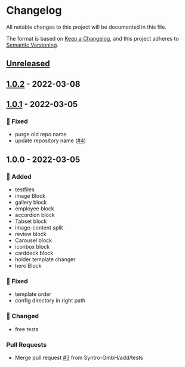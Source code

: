 # Changelog
All notable changes to this project will be documented in this file.

The format is based on [Keep a Changelog](https://keepachangelog.com/en/1.0.0/),
and this project adheres to [Semantic Versioning](https://semver.org/spec/v2.0.0.html).

<a name="unreleased"></a>
## [Unreleased]


<a name="1.0.2"></a>
## [1.0.2] - 2022-03-08

<a name="1.0.1"></a>
## [1.0.1] - 2022-03-05
### 🐞 Fixed
- purge old repo name
- update repository name ([#4](https://github.com/syntro-opensource/silvershare/issues/4))


<a name="1.0.0"></a>
## 1.0.0 - 2022-03-05
### 🍰 Added
- testfiles
- image Block
- gallery block
- employee block
- accordion block
- Tabset block
- image-content split
- review block
- Carousel block
- iconbox block
- carddeck block
- holder template changer
- hero Block

### 🐞 Fixed
- template order
- config directory in right path

### 🔧 Changed
- free tests

### Pull Requests
- Merge pull request [#3](https://github.com/syntro-opensource/silvershare/issues/3) from Syntro-GmbH/add/tests


[Unreleased]: https://github.com/syntro-opensource/silvershare/compare/1.0.2...HEAD
[1.0.2]: https://github.com/syntro-opensource/silvershare/compare/1.0.1...1.0.2
[1.0.1]: https://github.com/syntro-opensource/silvershare/compare/1.0.0...1.0.1
